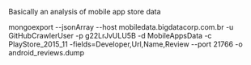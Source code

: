 Basically an analysis of mobile app store data

mongoexport --jsonArray --host mobiledata.bigdatacorp.com.br -u GitHubCrawlerUser -p g22LrJvULU5B -d MobileAppsData -c PlayStore_2015_11 -fields=Developer,Url,Name,Review --port 21766 -o android_reviews.dump

